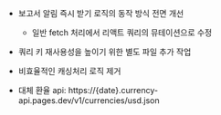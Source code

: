 - 보고서 알림 즉시 받기 로직의 동작 방식 전면 개선
  - 일반 fetch 처리에서 리액트 쿼리의 뮤테이션으로 수정
- 쿼리 키 재사용성을 높이기 위한 별도 파일 추가 작업
- 비효율적인 캐싱처리 로직 제거

- 대체 환율 api: https://{date}.currency-api.pages.dev/v1/currencies/usd.json

